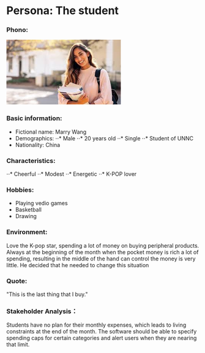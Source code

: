 # Persona: The student

### Phono:
![alt text](../images/Persona_student.jpg "Persona_student")

### Basic information:
- Fictional name: Marry Wang
- Demographics: 
⋅⋅* Male
⋅⋅* 20 years old
⋅⋅* Single
⋅⋅* Student of UNNC
- Nationality: China

### Characteristics:
⋅⋅* Cheerful
⋅⋅* Modest
⋅⋅* Energetic
⋅⋅* K-POP lover

### Hobbies:
- Playing vedio games
- Basketball
- Drawing

### Environment:
 Love the K-pop star, spending a lot of money on buying peripheral products. Always at the beginning of the month when the pocket money is rich a lot of spending, resulting in the middle of the hand can control the money is very little. He decided that he needed to change this situation


### Quote:
"This is the last thing that I buy."

### Stakeholder Analysis：
Students have no plan for their monthly expenses, which leads to living constraints at the end of the month. The software should be able to specify spending caps for certain categories and alert users when they are nearing that limit.
